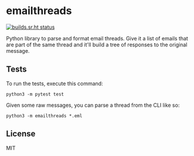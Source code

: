 # emailthreads

[![builds.sr.ht status](https://builds.sr.ht/~emersion/python-emailthreads.svg)](https://builds.sr.ht/~emersion/python-emailthreads?)

Python library to parse and format email threads. Give it a list of emails that
are part of the same thread and it'll build a tree of responses to the original
message.

## Tests

To run the tests, execute this command:

    python3 -m pytest test

Given some raw messages, you can parse a thread from the CLI like so:

    python3 -m emailthreads *.eml

## License

MIT
